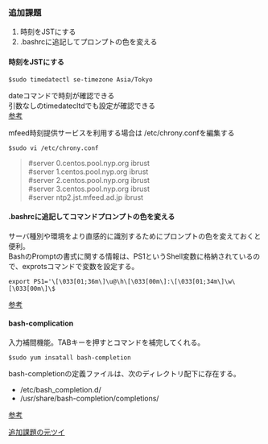 ### 追加課題
1. 時刻をJSTにする
1. .bashrcに追記してプロンプトの色を変える

#### 時刻をJSTにする

```$sudo timedatectl se-timezone Asia/Tokyo ```

dateコマンドで時刻が確認できる<br>
引数なしのtimedatecltdでも設定が確認できる<br>
[参考](https://weblabo.oscasierra.net/centos7-timezone-1/)<br>

mfeed時刻提供サービスを利用する場合は /etc/chrony.confを編集する
```
$sudo vi /etc/chrony.conf
```
> #server 0.centos.pool.nyp.org ibrust<br>
> #server 1.centos.pool.nyp.org ibrust<br>
> #server 2.centos.pool.nyp.org ibrust<br>
> #server 3.centos.pool.nyp.org ibrust<br>
> #server ntp2.jst.mfeed.ad.jp ibrust<br>

#### .bashrcに追記してコマンドプロンプトの色を変える
サーバ種別や環境をより直感的に識別するためにプロンプトの色を変えておくと便利。<br>
BashのPromptの書式に関する情報は、PS1というShell変数に格納されているので、exprotsコマンドで変数を設定する。<br>

```
export PS1='\[\033[01;36m\]\u@\h\[\033[00m\]:\[\033[01;34m\]\w\[\033[00m\]\$ 
```

[参考](https://qiita.com/wildeagle/items/5da17e007e2c284dc5dd)

#### bash-complication
入力補間機能。TABキーを押すとコマンドを補完してくれる。

```
$sudo yum insatall bash-completion
```
bash-completionの定義ファイルは、次のディレクトリ配下に存在する。
- /etc/bash_completion.d/
- /usr/share/bash-completion/completions/

[参考](https://qiita.com/yamada-hakase/items/bf163f0924e4d925fefb)

[追加課題の元ツイ](https://twitter.com/webappli_cot/status/1285946242355220480)

